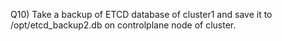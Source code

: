 Q10) Take a backup of ETCD database of cluster1 and save it to /opt/etcd_backup2.db on controlplane node of cluster.

